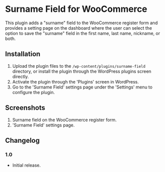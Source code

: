 # Surname Field for WooCommerce

This plugin adds a "surname" field to the WooCommerce register form and provides a setting page on the dashboard where the user can select the option to save the "surname" field in the first name, last name, nickname, or both.

## Installation

1. Upload the plugin files to the `/wp-content/plugins/surname-field` directory, or install the plugin through the WordPress plugins screen directly.
2. Activate the plugin through the 'Plugins' screen in WordPress.
3. Go to the 'Surname Field' settings page under the 'Settings' menu to configure the plugin.

## Screenshots

1. Surname field on the WooCommerce register form.
2. 'Surname Field' settings page.

## Changelog

### 1.0

-   Initial release.
